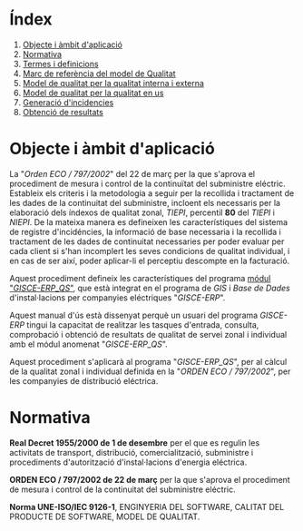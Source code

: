 # Índex

1. [Objecte i àmbit d'aplicació](#objecte-i-ambit-daplicacio)
2. [Normativa](#normativa)
3. [Termes i definicions](qualitat/termes_i_def.md)
4. [Marc de referència del model de Qualitat](qualitat/marc_ref_model.md)
5. [Model de qualitat per la qualitat interna i externa](qualitat/model_interna_i_externa.md)
6. [Model de qualitat per la qualitat en us](qualitat/model_en_us.md)
7. [Generació d'incidencies](qualitat/generacio_incidencies.md)
8. [Obtenció de resultats](qualitat/obtencio_resultats.md)

# Objecte i àmbit d'aplicació

La "_Orden ECO / 797/2002_" del 22 de març per la que s'aprova el procediment
de mesura i control de la continuïtat del subministre eléctric. Estableix els
criteris i la metodologia a seguir per la recollida i tractament de les dades
de la continuitat del subministre, incloent els necessaris per la elaboració
dels índexos de qualitat zonal, _TIEPI_, percentil **80** del _TIEPI_ i _NIEPI_.
De la mateixa manera es defineixen les característiques del sistema de registre
d'incidéncies, la informació de base necessaria i la recollida i tractament de
les dades de continuitat necessaries per poder evaluar per cada client si s'han
incomplert les seves condicions de qualitat individual, i en cas de ser així,
poder aplicar-li el perceptiu descompte en la facturació.

Aquest procediment defineix les característiques del programa
[módul "_GISCE-ERP_QS_"](qualitat_individual.md), que està integrat en el
programa de _GIS_ i _Base de Dades_ d'instal·lacions per companyies
eléctriques "_GISCE-ERP_".

Aquest manual d'ús està dissenyat perquè un usuari del programa _GISCE-ERP_
tingui la capacitat de realitzar les tasques d'entrada, consulta, comprobació
i obtenció de resultats de qualitat de servei zonal i individual amb el módul
anomenat "_GISCE-ERP_QS_".

Aquest procediment s'aplicarà al programa "_GISCE-ERP_QS_", per al càlcul de la
qualitat zonal i individual definida en la "_ORDEN ECO / 797/2002_", per les
companyies de distribució eléctrica.

# Normativa

**Real Decret 1955/2000 de 1 de desembre** per el que es regulin les activitats
de transport, distribució, comercialització, subministre i procediments
d'autorització d'instal·lacions d'energia eléctrica.

**ORDEN ECO / 797/2002 de 22 de març** per la que s'aprova el procediment de
mesura i control de la continuitat del subministre eléctric.

**Norma UNE-ISO/IEC 9126-1**, ENGINYERIA DEL SOFTWARE, CALITAT DEL PRODUCTE DE
SOFTWARE, MODEL DE QUALITAT.
